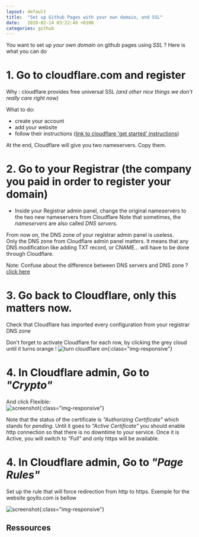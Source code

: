 ```yaml
---
layout: default
title:  "Set up Github Pages with your own domain, and SSL"
date:   2018-02-14 03:22:48 +0100
categories: github
---
```


You want to set up *your own domain* on github pages using *SSL* ? Here is what you can do  

# 1.  Go to cloudflare.com and register

Why : cloudflare provides free universal SSL _(and other nice things we don't really care right now)_

What to do:
*  create your account
*  add your website
*  follow their instructions ([link to cloudflare 'get started' instructions][cloudflareStart])

At the end, Cloudflare will give you two nameservers. Copy them.

# 2.  Go to your Registrar (the company you paid in order to register your domain)

*  Inside your Registrar admin panel, change the original nameservers to the two new nameservers from Cloudflare
   Note that sometimes, the *nameservers* are also called *DNS servers*.  

From now on, the DNS zone of your registrar admin panel is useless.  
Only the DNS zone from Cloudflare admin panel matters. It means that any DNS modification like adding TXT record, or CNAME... will have to be done through Cloudflare.

Note: Confuse about the difference between DNS servers and DNS zone ? [click here][dnsexplanation]

# 3.  Go back to Cloudflare, only this matters now.

Check that Cloudflare has imported every configuration from your registrar DNS zone  

Don't forget to activate Cloudflare for each row, by clicking the grey cloud until it turns orange !
![turn cloudflare on]( https://ibin.co/3runyY12D8iw.png){:class="img-responsive"}


# 4. In Cloudflare admin, Go to _"Crypto"_

And click Flexible:  
![screenshot]( https://ibin.co/w800/3rvGKxYsQvoX.png){:class="img-responsive"}

Note that the status of the certificate is _"Authorizing Certificate"_ which stands for _pending_. Until it goes to _"Active Certificate"_
you should enable http connection so that there is no downtime to your service. Once it is Active, you will switch to _"Full"_ and only https will be available.



# 4. In Cloudflare admin, Go to _"Page Rules"_

Set up the rule that will force redirection from http to https. Exemple for the website goyllo.com is bellow  

![screenshot]( https://ibin.co/w800/3rvIGqqgUmY6.png){:class="img-responsive"}



## Ressources
[dnsexplanation]: https://www.infomaniak.com/en/support/faq/search?q=dns
[cvan blog]: https://gist.github.com/cvan/8630f847f579f90e0c014dc5199c337b
[cloudflare tuto]: https://blog.cloudflare.com/secure-and-fast-github-pages-with-cloudflare/
[dns help]: https://support.dnsimple.com/articles/differences-between-a-cname-alias-url/
[cloudflareStart]: https://support.cloudflare.com/hc/en-us/articles/201720164-Step-2-Create-a-Cloudflare-account-and-add-a-website
